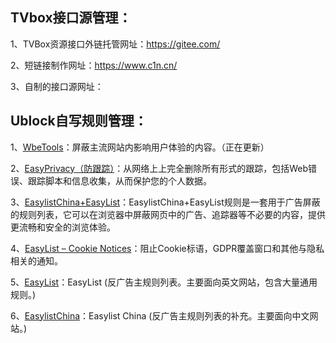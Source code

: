 ## TVbox接口源管理：
1、TVBox资源接口外链托管网址：https://gitee.com/

2、短链接制作网址：https://www.c1n.cn/

3、自制的接口源网址：

## Ublock自写规则管理：
1、[WbeTools](https://gitee.com/onlydrive/Olny/raw/master/Ublock/WebTools.txt)：屏蔽主流网站内影响用户体验的内容。（正在更新）

2、[EasyPrivacy（防跟踪）](https://easylist-downloads.adblockplus.org/easyprivacy.txt)：从网络上上完全删除所有形式的跟踪，包括Web错误、跟踪脚本和信息收集，从而保护您的个人数据。

3、[EasylistChina+EasyList](https://easylist-downloads.adblockplus.org/easylistchina+easylist.txt)：EasylistChina+EasyList规则是一套用于广告屏蔽的规则列表，它可以在浏览器中屏蔽网页中的广告、追踪器等不必要的内容，提供更流畅和安全的浏览体验。

4、[EasyList – Cookie Notices](https://ublockorigin.github.io/uAssets/thirdparties/easylist-cookies.txt)：阻止Cookie标语，GDPR覆盖窗口和其他与隐私相关的通知。

5、[EasyList](https://easylist-downloads.adblockplus.org/easylist.txt)：EasyList (反广告主规则列表。主要面向英文网站，包含大量通用规则。)

6、[EasylistChina](https://easylist-downloads.adblockplus.org/easylistchina.txt)：Easylist China (反广告主规则列表的补充。主要面向中文网站。)
